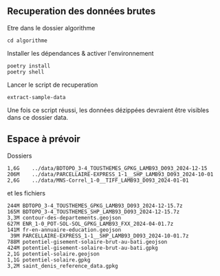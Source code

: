 ## Recuperation des données brutes

Etre dans le dossier algorithme

    cd algorithme

Installer les dépendances & activer l'environnement

    poetry install
    poetry shell

Lancer le script de recuperation

    extract-sample-data

Une fois ce script réussi, les données dézippées devraient être visibles dans ce dossier data.


## Espace à prévoir

Dossiers

```shell
1,6G	../data/BDTOPO_3-4_TOUSTHEMES_GPKG_LAMB93_D093_2024-12-15
206M	../data/PARCELLAIRE-EXPRESS_1-1__SHP_LAMB93_D093_2024-10-01
2,6G	../data/MNS-Correl_1-0__TIFF_LAMB93_D093_2024-01-01
```

et les fichiers

```shell
244M BDTOPO_3-4_TOUSTHEMES_GPKG_LAMB93_D093_2024-12-15.7z
165M BDTOPO_3-4_TOUSTHEMES_SHP_LAMB93_D093_2024-12-15.7z
3,3M contour-des-departements.geojson
627M ENR_1-0_POT-SOL-SOL_GPKG_LAMB93_FXX_2024-04-01.7z
141M fr-en-annuaire-education.geojson
 39M PARCELLAIRE-EXPRESS_1-1__SHP_LAMB93_D093_2024-10-01.7z
788M potentiel-gisement-solaire-brut-au-bati.geojson
424M potentiel-gisement-solaire-brut-au-bati.gpkg
2,1G potentiel-solaire.geojson
1,1G potentiel-solaire.gpkg
3,2M saint_denis_reference_data.gpkg
```